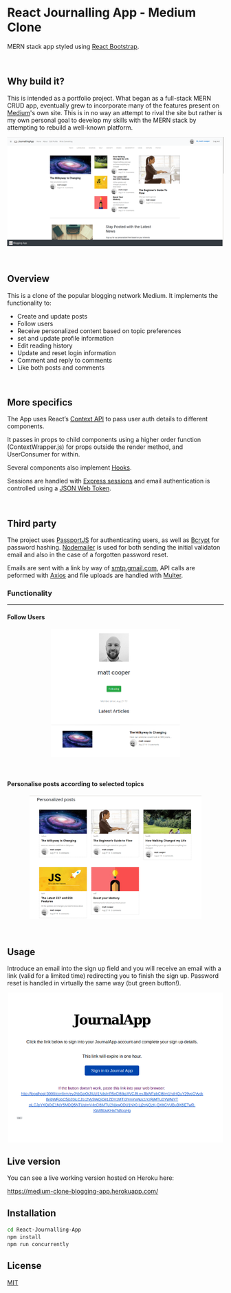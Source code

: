 # React Journalling App - Medium Clone
MERN stack app styled using <a href="https://react-bootstrap.github.io/">React Bootstrap</a>.

&nbsp;

## Why build it?
This is intended as a portfolio project. What began as a full-stack MERN CRUD app, eventually grew to incorporate many of the features present on <a href="https://medium.com/">Medium</a>'s own site. This is in no way an attempt to rival the site but rather is my own personal goal to develop my skills with the MERN stack by attempting to rebuild a well-known platform.

<p align="center">
 <img src="siteimages/homepage.png?raw=true" width="700px" />
</p>

&nbsp;&nbsp;


## Overview
This is a clone of the popular blogging network Medium. It implements the functionality to:
 - Create and update posts
 - Follow users
 - Receive personalized content based on topic preferences
 - set and update profile information
- Edit reading history
- Update and reset login information
- Comment and reply to comments
- Like both posts and comments


&nbsp;
## More specifics
The App uses React’s <a href="https://reactjs.org/docs/context.html">Context API</a> to pass user auth details to different components. 

It passes in props to child components using a higher order function (ContextWrapper.js) for props outside the render method, and UserConsumer for within. 

Several components also implement <a href="https://reactjs.org/docs/hooks-intro.html">Hooks</a>.

Sessions are handled with <a href="https://www.npmjs.com/package/express-session">Express sessions</a> and email authentication is controlled using a <a href="https://jwt.io/">JSON Web Token</a>.

&nbsp;
## Third party
The project uses <a href="http://www.passportjs.org/">PassportJS</a> for authenticating users, as well as <a href="https://www.npmjs.com/package/bcrypt">Bcrypt</a> for password hashing. <a href="https://nodemailer.com/about/">Nodemailer</a> is used for both sending the initial validaton email and also in the case of a forgotten password reset. 

Emails are sent with a link by way of <a href="https://support.google.com/a/answer/176600?hl=en">smtp.gmail.com</a>, API calls are peformed with <a href="https://github.com/axios/axios">Axios</a> and file uploads are handled with <a href="https://github.com/expressjs/multer">Multer</a>.


### Functionality

---------------------------------------

#### Follow Users
<p align="center" >
 <img src="siteimages/followusers.png?raw=true" width="300px" />
</p>

&nbsp;

#### Personalise posts according to selected topics
<p align="center">
 <img src="siteimages/personalized.png?raw=true" width="400px" />
</p>

&nbsp;
## Usage
Introduce an email into the sign up field and you will receive an email with a link (valid for a limited time) redirecting you to finish the sign up. Password reset is handled in virtually the same way (but green button!).

<p align="center">
 <img src="siteimages/emailsignup.png?raw=true" width="500px" />
</p>

## Live version
You can see a live working version hosted on Heroku here:

https://medium-clone-blogging-app.herokuapp.com/


## Installation


```bash
cd React-Journalling-App
npm install
npm run concurrently
```


## License
[MIT](https://choosealicense.com/licenses/mit/)
